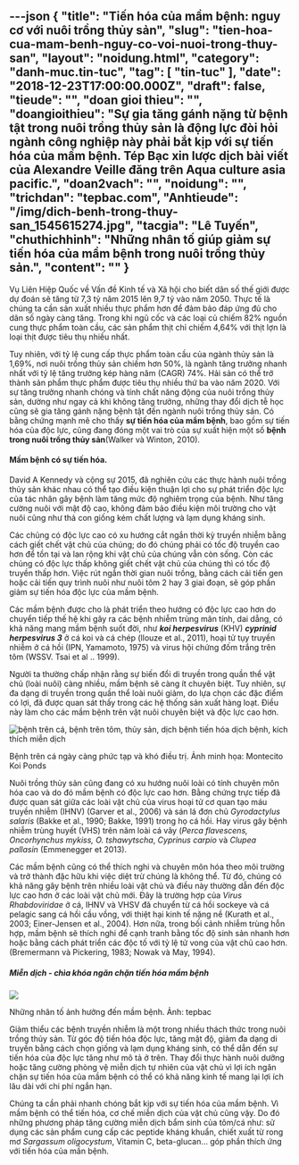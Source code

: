 ---json
{
    "title": "Tiến hóa của mầm bệnh: nguy cơ với nuôi trồng thủy sản",
    "slug": "tien-hoa-cua-mam-benh-nguy-co-voi-nuoi-trong-thuy-san",
    "layout": "noidung.html",
    "category": "danh-muc.tin-tuc",
    "tag": [
        "tin-tuc"
    ],
    "date": "2018-12-23T17:00:00.000Z",
    "draft": false,
    "tieude": "",
    "doan gioi thieu": "",
    "doangioithieu": "Sự gia tăng gánh nặng từ bệnh tật trong nuôi trồng thủy sản là động lực đòi hỏi ngành công nghiệp này phải bắt kịp với sự tiến hóa của mầm bệnh. Tép Bạc xin lược dịch bài viết của Alexandre Veille đăng trên Aqua culture asia pacific.",
    "doan2vach": "",
    "noidung": "",
    "trichdan": "tepbac.com",
    "Anhtieude": "/img/dich-benh-trong-thuy-san_1545615274.jpg",
    "tacgia": "Lê Tuyến",
    "chuthichhinh": "Những nhân tố giúp giảm sự tiến hóa của mầm bệnh trong nuôi trồng thủy sản.",
    "__content__": ""
}
---
<p>Vụ Li&ecirc;n Hiệp Quốc về Vấn đề Kinh tế v&agrave; X&atilde; hội cho biết d&acirc;n số thế giới được dự đo&aacute;n sẽ tăng từ 7,3 tỷ năm 2015 l&ecirc;n 9,7 tỷ v&agrave;o năm 2050. Thực tế l&agrave; ch&uacute;ng ta cần sản xuất nhiều thực phẩm hơn để đảm bảo đ&aacute;p ứng đủ cho d&acirc;n số ng&agrave;y c&agrave;ng tăng. Trong khi ngũ cốc v&agrave; c&aacute;c loại củ chiếm 82% nguồn cung thực phẩm to&agrave;n cầu, c&aacute;c sản phẩm thịt chỉ chiếm 4,64% với thịt lợn l&agrave; loại thịt được ti&ecirc;u thụ nhiều nhất.</p>

<p>Tuy nhi&ecirc;n, với tỷ lệ cung cấp thực phẩm to&agrave;n cầu của ng&agrave;nh thủy sản l&agrave; 1,69%, nơi nu&ocirc;i trồng thủy sản chiếm hơn 50%, l&agrave; ng&agrave;nh tăng trưởng nhanh nhất với tỷ lệ tăng trưởng k&eacute;p h&agrave;ng năm (CAGR) 74%. Hải sản c&oacute; thể trở th&agrave;nh sản phẩm thực phẩm được ti&ecirc;u thụ nhiều thứ ba v&agrave;o năm 2020. Với sự tăng trưởng nhanh ch&oacute;ng v&agrave; t&iacute;nh chất năng động của nu&ocirc;i trồng thủy sản, dường như ngay cả khi kh&ocirc;ng tăng trưởng, những thay đổi dịch tễ học cũng sẽ gia tăng g&aacute;nh nặng bệnh tật đến ng&agrave;nh nu&ocirc;i trồng thủy sản. C&oacute; bằng chứng mạnh mẽ cho thấy&nbsp;<strong>sự tiến h&oacute;a của mầm bệnh</strong>, bao gồm sự tiến h&oacute;a của độc lực, cũng đang đ&oacute;ng một vai tr&ograve; của sự xuất hiện một số&nbsp;<strong>bệnh trong nu&ocirc;i trồng thủy sản</strong>(Walker v&agrave; Winton, 2010).</p>

<h4>Mầm bệnh c&oacute; sự tiến h&oacute;a.&nbsp;</h4>

<p>David A Kennedy v&agrave; cộng sự 2015, đ&atilde; nghi&ecirc;n cứu c&aacute;c thực h&agrave;nh nu&ocirc;i trồng thủy sản kh&aacute;c nhau c&oacute; thể tạo điều kiện thuận lợi cho sự ph&aacute;t triển độc lực của t&aacute;c nh&acirc;n g&acirc;y bệnh l&agrave;m tăng mức độ nghi&ecirc;m trọng của bệnh. Như tăng cường nu&ocirc;i với mật độ cao, kh&ocirc;ng đảm bảo điều kiện m&ocirc;i trường cho vật nu&ocirc;i cũng như thả con giống k&eacute;m chất lượng v&agrave; lạm dụng kh&aacute;ng sinh.</p>

<p>C&aacute;c chủng c&oacute; độc lực cao c&oacute; xu hướng cắt ngắn thời kỳ truyền nhiễm bằng c&aacute;ch giết chết vật chủ của ch&uacute;ng; do đ&oacute; ch&uacute;ng phải c&oacute; tốc độ truyền cao hơn để tồn tại v&agrave; lan rộng khi vật chủ của ch&uacute;ng vẫn c&ograve;n sống. C&ograve;n c&aacute;c chủng c&oacute; độc lực thấp kh&ocirc;ng giết chết vật chủ của ch&uacute;ng th&igrave; c&oacute; tốc độ truyền thấp hơn.&nbsp;Việc r&uacute;t ngắn thời gian nu&ocirc;i trồng, bằng c&aacute;ch cải tiến gen hoặc cải tiến quy tr&igrave;nh nu&ocirc;i như nu&ocirc;i t&ocirc;m 2 hay 3 giai đoạn, sẽ g&oacute;p phần giảm sự tiến h&oacute;a độc lực của mầm bệnh.&nbsp;</p>

<p>C&aacute;c mầm bệnh được cho l&agrave; ph&aacute;t triển theo hướng c&oacute; độc lực cao hơn do chuyển tiếp thế hệ khi g&acirc;y ra c&aacute;c bệnh nhiễm tr&ugrave;ng m&atilde;n t&iacute;nh, dai dẳng, c&oacute; khả năng mang mầm bệnh suốt đời, như&nbsp;<strong><em>koi herpesvirus</em></strong>&nbsp;(KHV)&nbsp;<em><strong>cyprinid herpesvirus 3</strong></em>&nbsp;ở c&aacute; koi v&agrave; c&aacute; ch&eacute;p (llouze et al., 2011), hoại tử tụy truyền nhiễm ở c&aacute; hồi (IPN, Yamamoto, 1975) v&agrave; virus hội chứng đốm trắng tr&ecirc;n t&ocirc;m (WSSV. Tsai et al .. 1999).</p>

<p>Người ta thường chấp nhận rằng sự biến đổi di truyền trong quần thể vật chủ (lo&agrave;i nu&ocirc;i) c&agrave;ng nhiều, mầm bệnh sẽ c&agrave;ng &iacute;t chuy&ecirc;n biệt. Tuy nhi&ecirc;n, sự đa dạng di truyền trong quần thể lo&agrave;i nu&ocirc;i giảm, do lựa chọn c&aacute;c đặc điểm c&oacute; lợi, đ&atilde; được quan s&aacute;t thấy trong c&aacute;c hệ thống sản xuất h&agrave;ng loạt. Điều n&agrave;y l&agrave;m cho c&aacute;c mầm bệnh tr&ecirc;n vật nu&ocirc;i chuy&ecirc;n biệt v&agrave; độc lực cao hơn.</p>

<p><img alt="bệnh trên cá, bệnh trên tôm, thủy sản, dịch bệnh tiến hóa dịch bệnh, kích thích miễn dịch" src="https://tepbac.com/upload/images/2018/12/benh-tren-ca_1545615580.jpg" title="bệnh trên cá, bệnh trên tôm, thủy sản, dịch bệnh tiến hóa dịch bệnh, kích thích miễn dịch" /></p>

<p>Bệnh tr&ecirc;n c&aacute; ng&agrave;y c&agrave;ng phức tạp v&agrave; kh&oacute; điều trị. Ảnh minh họa:&nbsp;Montecito Koi Ponds</p>

<p>Nu&ocirc;i trồng thủy sản cũng đang c&oacute; xu hướng nu&ocirc;i lo&agrave;i c&oacute; t&iacute;nh chuy&ecirc;n m&ocirc;n h&oacute;a cao v&agrave; do đ&oacute; mầm bệnh c&oacute; độc lực cao hơn. Bằng chứng trực tiếp đ&atilde; được quan s&aacute;t giữa c&aacute;c lo&agrave;i vật chủ của virus hoại tử cơ quan tạo m&aacute;u truyền nhiễm (IHNV) (Garver et al., 2006) v&agrave; s&aacute;n l&aacute; đơn chủ&nbsp;<em>Gyrodactylus salaris</em>&nbsp;(Bakke et al., 1990; Bakke, 1991) trong họ c&aacute; hồi. Hay virus g&acirc;y bệnh nhiễm tr&ugrave;ng huyết (VHS) tr&ecirc;n năm lo&agrave;i c&aacute; v&acirc;y (<em>Perca flavescens, Oncorhynchus mykiss, O. tshawytscha</em>,&nbsp;<em>Cyprinus carpio</em>&nbsp;v&agrave;&nbsp;<em>Clupea pallasin</em>&nbsp;(Emmenegger et 2013).</p>

<p>C&aacute;c mầm bệnh cũng c&oacute; thể th&iacute;ch nghi v&agrave; chuy&ecirc;n m&ocirc;n h&oacute;a theo m&ocirc;i trường v&agrave; trở th&agrave;nh đặc hữu khi việc diệt trừ ch&uacute;ng l&agrave; kh&ocirc;ng thể. Từ đ&oacute;, ch&uacute;ng c&oacute; khả năng g&acirc;y bệnh tr&ecirc;n nhiều lo&agrave;i vật chủ v&agrave; điều n&agrave;y thường dẫn đến độc lực cao hơn ở c&aacute;c lo&agrave;i vật chủ mới. Đ&acirc;y l&agrave; trường hợp của&nbsp;<em>Virus Rhabdoviridae</em>&nbsp;ở c&aacute;, IHNV v&agrave; VHSV đ&atilde; chuyển từ c&aacute; hồi sockeye v&agrave; c&aacute; pelagic sang c&aacute; hồi cầu vồng, với thiệt hại kinh tế nặng nề (Kurath et al., 2003; Einer-Jensen et al., 2004). Hơn nữa, trong bối cảnh nhiễm tr&ugrave;ng hỗn hợp, mầm bệnh sẽ th&iacute;ch nghi để cạnh tranh bằng tốc độ sinh sản nhanh hơn hoặc bằng c&aacute;ch ph&aacute;t triển c&aacute;c độc tố với tỷ lệ tử vong của vật chủ cao hơn.(Bremermann v&agrave; Pickering, 1983; Nowak v&agrave; May, 1994).</p>

<h5>Miễn dịch - ch&igrave;a kh&oacute;a ngăn chặn tiến h&oacute;a mầm bệnh</h5>

<p><img src="https://tepbac.com/upload/images/2018/12/nhan-to-anh-huong-benh_1545615729.jpg" /></p>

<p>Những nh&acirc;n tố ảnh hưởng đến mầm bệnh. Ảnh: tepbac</p>

<p>Giảm thiểu c&aacute;c bệnh truyền nhiễm l&agrave; một trong nhiều th&aacute;ch thức trong nu&ocirc;i trồng thủy sản. Từ g&oacute;c độ tiến h&oacute;a độc lực, tăng mật độ, giảm đa dạng di truyền bằng c&aacute;ch chọn giống v&agrave; lạm dụng kh&aacute;ng sinh, c&oacute; thể dẫn đến sự tiến h&oacute;a của độc lực tăng như m&ocirc; tả ở tr&ecirc;n. Thay đổi thực h&agrave;nh nu&ocirc;i dưỡng hoặc tăng cường ph&ograve;ng vệ miễn dịch tự nhi&ecirc;n của vật chủ v&igrave; lợi &iacute;ch ngăn chặn sự tiến h&oacute;a của mầm bệnh c&oacute; thể c&oacute; khả năng kinh tế mang lại lợi &iacute;ch l&acirc;u d&agrave;i với chi ph&iacute; ngắn hạn.</p>

<p>Ch&uacute;ng ta cần phải nhanh ch&oacute;ng bắt kịp với sự tiến h&oacute;a của mầm bệnh. V&igrave; mầm bệnh c&oacute; thể tiến h&oacute;a, cơ chế miễn dịch của vật chủ cũng vậy. Do đ&oacute; những phương ph&aacute;p tăng cường miễn dịch bẩm sinh của t&ocirc;m/c&aacute; như: sử dụng c&aacute;c sản phẩm cung cấp c&aacute;c peptide kh&aacute;ng khuẩn, chiết xuất từ rong mơ&nbsp;<em>Sargassum oligocystum</em>, Vitamin C, beta-glucan&hellip; g&oacute;p phần th&iacute;ch ứng với tiến h&oacute;a của mần bệnh.</p>
